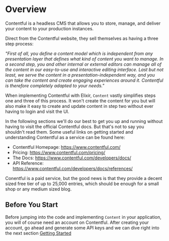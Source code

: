 # Overview

Contentful is a headless CMS that allows you to store, manage, and deliver your content to your production instances.

Direct from the Contentful website, they sell themselves as having a three step process: 

*"First of all, you define a content model which is independent from any presentation layer that defines what kind of content you want to manage. In a second step, you and other internal or external editors can manage all of the content in our easy-to-use and interactive editing interface. Last but not least, we serve the content in a presentation-independent way, and you can take the content and create engaging experiences around it. Contentful is therefore completely adapted to your needs."*

When implementing Contentful with Elixir, `Content` vastly simplifies steps one and three of this process. It won't create the content for you but will also make it easy to create and update content in step two without ever having to login and visit the UI.

In the following sections we'll do our best to get you up and running without having to visit the official Contentful docs. But that's not to say you shouldn't read them. Some useful links on getting started and understanding Contentful as a service can be found here:

- Contentful Homepage: https://www.contentful.com/
- Pricing: https://www.contentful.com/pricing/
- The Docs: https://www.contentful.com/developers/docs/
- API Reference: https://www.contentful.com/developers/docs/references/

Conentful is a paid service, but the good news is that they provide a decent sized free tier of up to 25,000 entries, which should be enough for a small shop or any medium sized blog.

## Before You Start

Before jumping into the code and implementing `Content` in your application, you will of course need an account on Contentful. After creating your account, go ahead and generate some API keys and we can dive right into the next section [Getting Started](getting_started.md)
